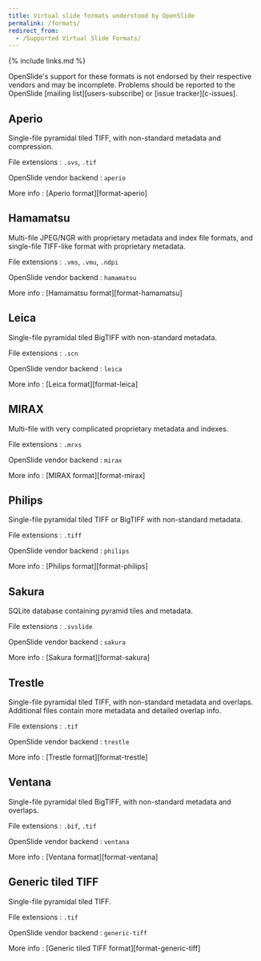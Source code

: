 ```yaml
---
title: Virtual slide formats understood by OpenSlide
permalink: /formats/
redirect_from:
  - /Supported Virtual Slide Formats/
---
```


{% include links.md %}

OpenSlide's support for these formats is not endorsed by their respective
vendors and may be incomplete.  Problems should be reported to the OpenSlide
[mailing list][users-subscribe] or [issue tracker][c-issues].


## Aperio

Single-file pyramidal tiled TIFF, with non-standard metadata and compression.

File extensions
: `.svs`, `.tif`

OpenSlide vendor backend
: `aperio`

More info
: [Aperio format][format-aperio]


## Hamamatsu

Multi-file JPEG/NGR with proprietary metadata and index file formats, and
single-file TIFF-like format with proprietary metadata.

File extensions
: `.vms`, `.vmu`, `.ndpi`

OpenSlide vendor backend
: `hamamatsu`

More info
: [Hamamatsu format][format-hamamatsu]


## Leica

Single-file pyramidal tiled BigTIFF with non-standard metadata.

File extensions
: `.scn`

OpenSlide vendor backend
: `leica`

More info
: [Leica format][format-leica]


## MIRAX

Multi-file with very complicated proprietary metadata and indexes.

File extensions
: `.mrxs`

OpenSlide vendor backend
: `mirax`

More info
: [MIRAX format][format-mirax]


## Philips

Single-file pyramidal tiled TIFF or BigTIFF with non-standard metadata.

File extensions
: `.tiff`

OpenSlide vendor backend
: `philips`

More info
: [Philips format][format-philips]


## Sakura

SQLite database containing pyramid tiles and metadata.

File extensions
: `.svslide`

OpenSlide vendor backend
: `sakura`

More info
: [Sakura format][format-sakura]


## Trestle

Single-file pyramidal tiled TIFF, with non-standard metadata and
overlaps.  Additional files contain more metadata and detailed overlap info.

File extensions
: `.tif`

OpenSlide vendor backend
: `trestle`

More info
: [Trestle format][format-trestle]


## Ventana

Single-file pyramidal tiled BigTIFF, with non-standard metadata and
overlaps.

File extensions
: `.bif`, `.tif`

OpenSlide vendor backend
: `ventana`

More info
: [Ventana format][format-ventana]


## Generic tiled TIFF

Single-file pyramidal tiled TIFF.

File extensions
: `.tif`

OpenSlide vendor backend
: `generic-tiff`

More info
: [Generic tiled TIFF format][format-generic-tiff]

